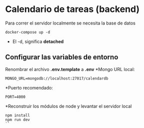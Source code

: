 # Calendario de tareas (backend)
Para correr el servidor localmente se necesita la base de datos
```
docker-compose up -d
```
* El -d, significa __detached__

## Configurar las variables de entorno
Renombrar el archivo __.env.template__ a __.env__
*Mongo URL local:
```
MONGO_URL=mongodb://localhost:27017/calendardb
```
*Puerto recomendado:
```
PORT=4000
```

*Reconstruir los módulos de node y levantar el servidor local
```
npm install
npm run dev
``